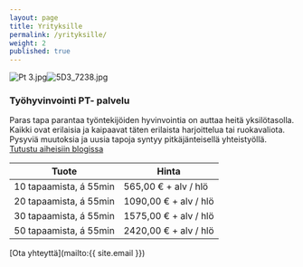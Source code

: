 ```yaml
---
layout: page
title: Yrityksille
permalink: /yrityksille/
weight: 2
published: true
---
```


![Pt 3.jpg]({{site.baseurl}}/media/Pt%203.jpg)![5D3_7238.jpg]({{site.baseurl}}/media/5D3_7238.jpg)

### Työhyvinvointi PT- palvelu

Paras tapa parantaa työntekijöiden hyvinvointia on auttaa heitä yksilötasolla. Kaikki ovat erilaisia ja kaipaavat
täten erilaista harjoittelua tai ruokavaliota. Pysyviä muutoksia ja uusia tapoja syntyy pitkäjänteisellä yhteistyöllä.
[Tutustu aiheisiin blogissa](/blog/)


| Tuote                     | Hinta                | 
| ------------------------- | -------------------- | 
| 10 tapaamista, á 55min    | 565,00 € + alv / hlö | 
| 20 tapaamista, á 55min    | 1090,00 € + alv / hlö|
| 30 tapaamista, á 55min    | 1575,00 € + alv / hlö|
| 50 tapaamista, á 55min    | 2420,00 € + alv / hlö|

[Ota yhteyttä](mailto:{{ site.email }})

